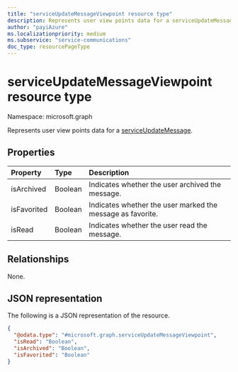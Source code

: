 ```yaml
---
title: "serviceUpdateMessageViewpoint resource type"
description: Represents user view points data for a serviceUpdateMessage."
author: "payiAzure"
ms.localizationpriority: medium
ms.subservice: "service-communications"
doc_type: resourcePageType
---
```


# serviceUpdateMessageViewpoint resource type

Namespace: microsoft.graph

Represents user view points data for a [serviceUpdateMessage](../resources/serviceupdatemessage.md).

## Properties
|Property|Type|Description|
|:---|:---|:---|
|isArchived|Boolean|Indicates whether the user archived the message.|
|isFavorited|Boolean|Indicates whether the user marked the message as favorite.|
|isRead|Boolean|Indicates whether the user read the message.|

## Relationships
None.

## JSON representation
The following is a JSON representation of the resource.
<!-- {
  "blockType": "resource",
  "@odata.type": "microsoft.graph.serviceUpdateMessageViewpoint"
}
-->
``` json
{
  "@odata.type": "#microsoft.graph.serviceUpdateMessageViewpoint",
  "isRead": "Boolean",
  "isArchived": "Boolean",
  "isFavorited": "Boolean"
}
```
